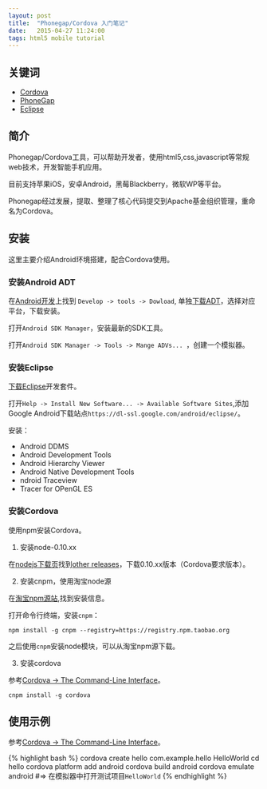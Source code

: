 ```yaml
---
layout: post
title:  "Phonegap/Cordova 入门笔记"
date:   2015-04-27 11:24:00
tags: html5 mobile tutorial
---
```


## 关键词
* [Cordova](https://cordova.apache.org/)
* [PhoneGap](http://phonegap.com/)
* [Eclipse](http://www.eclipse.org)


## 简介
Phonegap/Cordova工具，可以帮助开发者，使用html5,css,javascript等常规web技术，开发智能手机应用。

目前支持苹果iOS，安卓Android，黑莓Blackberry，微软WP等平台。

Phonegap经过发展，提取、整理了核心代码提交到Apache基金组织管理，重命名为Cordova。


## 安装
这里主要介绍Android环境搭建，配合Cordova使用。


### 安装Android ADT
在[Android开发]()上找到 `Develop -> tools -> Dowload`, 单独[下载ADT](http://developer.android.com/sdk/index.html#Other)，选择对应平台，下载安装。

打开`Android SDK Manager`，安装最新的SDK工具。

打开`Android SDK Manager -> Tools -> Mange ADVs... `，创建一个模拟器。

### 安装Eclipse
[下载Eclipse](http://www.eclipse.org/downloads/)开发套件。

打开`Help -> Install New Software... -> Available Software Sites`,添加Google Android下载站点`https://dl-ssl.google.com/android/eclipse/`。

安装：

* Android DDMS
* Android Development Tools
* Android Hierarchy Viewer
* Android Native Development Tools
* ndroid Traceview
* Tracer for OPenGL ES


### 安装Cordova
使用npm安装Cordova。


1) 安装node-0.10.xx

在[nodejs下载页](https://nodejs.org/download/)找到[other releases](http://nodejs.org/dist/)，下载0.10.xx版本（Cordova要求版本）。


2) 安装cnpm，使用淘宝node源

在[淘宝npm源站](http://npm.taobao.org/),找到安装信息。

打开命令行终端，安装`cnpm`：

   `npm install -g cnpm --registry=https://registry.npm.taobao.org`

之后使用`cnpm`安装node模块，可以从淘宝npm源下载。


3) 安装cordova

参考[Cordova -> The Command-Line Interface](https://cordova.apache.org/docs/en/4.0.0/guide_cli_index.md.html#The%20Command-Line%20Interface)。

   `cnpm install -g cordova`


## 使用示例
参考[Cordova -> The Command-Line Interface](https://cordova.apache.org/docs/en/4.0.0/guide_cli_index.md.html#The%20Command-Line%20Interface)。

{% highlight bash %}
cordova create hello com.example.hello HelloWorld
cd hello
cordova platform add android
cordova build android
cordova emulate android
#=> 在模拟器中打开测试项目`HelloWorld`
{% endhighlight %}
